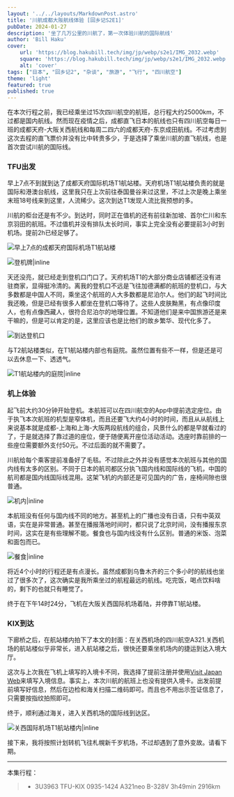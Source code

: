 ```yaml
---
layout: '../../layouts/MarkdownPost.astro'
title: '川航成都大阪航线体验 [回乡记S2E1]'
pubDate: 2024-01-27
description: '坐了几万公里的川航了，第一次体验川航的国际航线'
author: 'Bill Haku'
cover:
    url: 'https://blog.hakubill.tech/img/jp/webp/s2e1/IMG_2032.webp'
    square: 'https://blog.hakubill.tech/img/jp/webp/s2e1/IMG_2032.webp'
    alt: 'cover'
tags: ["日本", "回乡记2", "杂谈", "旅游", "飞行", "四川航空"]
theme: 'light'
featured: true
published: true
---
```


在本次行程之前，我已经乘坐过15次四川航空的航班，总行程大约25000km，不过都是国内航线。然而现在疫情之后，成都直飞日本的航线也只有四川航空每日一班的成都天府-大阪关西航线和每周二四六的成都天府-东京成田航线。不过考虑到这次去程的直飞票价并没有比中转贵多少，于是选择了乘坐川航的直飞航线，也是首次尝试川航的国际线。

### TFU出发

早上7点不到就到达了成都天府国际机场T1航站楼。天府机场T1航站楼负责的就是国际和港澳台航线，这里我只在上次前往泰国曼谷来过这里，不过上次是晚上乘坐末班18号线来到这里，人流稀少。这次到达T1发现人流比我预想的多。

川航的柜台还是有不少。到达时，同时正在值机的还有前往新加坡、首尔仁川和东京羽田的航班。不过值机并没有排队太长时间，事实上完全没有必要提前3小时到机场。提前2h已经足够了。

![早上7点的成都天府国际机场T1航站楼](https://blog.hakubill.tech/img/jp/webp/s2e1/IMG_2018.webp)

![登机牌|inline](https://blog.hakubill.tech/img/jp/webp/s2e1/IMG_2019.webp)

天还没亮，就已经走到登机口门口了。天府机场T1的大部分商业店铺都还没有进驻商家，显得挺冷清的。离我的登机口不远是飞往加德满都的航班的登机口，与大多数都是中国人不同，乘坐这个航班的人大多数都是尼泊尔人。他们的起飞时间比我还晚，但是已经有很多人都坐在登机口等待了。这些人皮肤黝黑，有点像印度人，也有点像西藏人，很符合尼泊尔的地理位置。不知道他们是来中国旅游还是来干嘛的，但是可以肯定的是，这里应该也是比他们的故乡繁华、现代化多了。

![到达登机口](https://blog.hakubill.tech/img/jp/webp/s2e1/IMG_2020.webp)

与T2航站楼类似，在T1航站楼内部也有庭院。虽然位置有些不一样，但是还是可以去休息一下、透透气。

![T1航站楼内的庭院|inline](https://blog.hakubill.tech/img/jp/webp/s2e1/IMG_2022.webp)

### 机上体验

起飞前大约30分钟开始登机。本航班可以在四川航空的App中提前选定座位。由于执飞本次航班的机型是窄体机，而且还要飞大约4小时的时间，而且从从航线上来说基本就是成都-上海和上海-大阪两段航线的组合，风景什么的都是早就看过的了，于是就选择了靠过道的座位，便于随便离开座位活动活动。选座时靠前排的一些座位需要额外支付50元。不过后面的就不需要了。

川航给每个乘客提前准备好了毛毯。不过除此之外并没有感觉本次航班与其他的国内线有太多的区别。不同于日本的航司都区分执飞国内线和国际线的飞机，中国的航司都是国内线国际线混用。这架飞机的内部还是可见国内的广告，座椅间隙也很普通。

![机内|inline](https://blog.hakubill.tech/img/jp/webp/s2e1/IMG_2029.webp)

本航班没有任何与国内线不同的地方。甚至机上的广播也没有日语，只有中英双语，实在是非常普通。甚至在播报落地时间时，都只说了北京时间，没有播报东京时间，这实在是有些理解不能。餐食也与国内线没有什么区别。普通的米饭、泡菜和面包而已。

![餐食|inline](https://blog.hakubill.tech/img/jp/webp/s2e1/IMG_2030.webp)

将近4个小时的行程还是有点漫长。虽然成都到乌鲁木齐的三个多小时的航线也坐过了很多次了，这次确实是我所乘坐过的航程最远的航线。吃完饭，喝点饮料啥的，剩下的也就只有睡觉了。

终于在下午14时24分，飞机在大阪关西国际机场着陆，并停靠T1航站楼。

### KIX到达

下廊桥之后，在航站楼内拍下了本文的封面：在关西机场的四川航空A321.关西机场的航站楼似乎非常长，进入航站楼之后，很快还要乘坐机场内的捷运到达入境大厅。

这次与上次我在飞机上填写的入境卡不同，我选择了提前注册并使用[Visit Japan Web](https://vjw-lp.digital.go.jp/)来填写入境信息。事实上，本次川航的航班上也没有提供入境卡。出发前提前填写好信息，然后在边检和海关扫描二维码即可。而且也不用出示签证信息了，只需要按指纹拍照即可。

终于，顺利通过海关，进入关西机场的国际线到达区。

![关西国际机场T1航站楼内|inline](https://blog.hakubill.tech/img/jp/webp/s2e1/IMG_2035.webp)

接下来，我将按照计划转机飞往札幌新千岁机场，不过却遇到了意外变故。请看下期。

---

本集行程：

> - 3U3963 TFU-KIX 0935-1424 A321neo B-328V 3h49min 2916km
